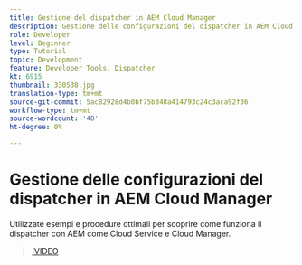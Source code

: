 ```yaml
---
title: Gestione del dispatcher in AEM Cloud Manager
description: Gestione delle configurazioni del dispatcher in AEM Cloud Manager.
role: Developer
level: Beginner
type: Tutorial
topic: Development
feature: Developer Tools, Dispatcher
kt: 6915
thumbnail: 330538.jpg
translation-type: tm+mt
source-git-commit: 5ac82928d4b0bf75b348a414793c24c3aca92f36
workflow-type: tm+mt
source-wordcount: '40'
ht-degree: 0%

---
```



# Gestione delle configurazioni del dispatcher in AEM Cloud Manager

Utilizzate esempi e procedure ottimali per scoprire come funziona il dispatcher con AEM come Cloud Service e Cloud Manager.

>[!VIDEO](https://video.tv.adobe.com/v/330538/?quality=12&learn=on)
